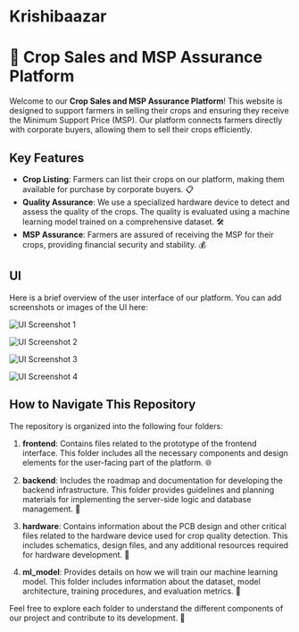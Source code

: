 # Krishibaazar

# 🌾 Crop Sales and MSP Assurance Platform

Welcome to our **Crop Sales and MSP Assurance Platform**! This website is designed to support farmers in selling their crops and ensuring they receive the Minimum Support Price (MSP). Our platform connects farmers directly with corporate buyers, allowing them to sell their crops efficiently.

## Key Features

- **Crop Listing**: Farmers can list their crops on our platform, making them available for purchase by corporate buyers. 📋
- **Quality Assurance**: We use a specialized hardware device to detect and assess the quality of the crops. The quality is evaluated using a machine learning model trained on a comprehensive dataset. 🛠️
- **MSP Assurance**: Farmers are assured of receiving the MSP for their crops, providing financial security and stability. 💰

## UI

Here is a brief overview of the user interface of our platform. You can add screenshots or images of the UI here:

![UI Screenshot 1](https://github.com/user-attachments/assets/fca8a4ca-7e2a-4324-849b-ed2870a3a106)

![UI Screenshot 2](https://github.com/user-attachments/assets/191cc7a7-5d01-486d-97ef-1ad42ba7551e)

![UI Screenshot 3](https://github.com/user-attachments/assets/4787b455-c168-4a02-875b-a280f3003f6d)

![UI Screenshot 4](https://github.com/user-attachments/assets/b70b2317-0340-4347-b0b3-5f402c3e748a)

## How to Navigate This Repository

The repository is organized into the following four folders:

1. **frontend**: Contains files related to the prototype of the frontend interface. This folder includes all the necessary components and design elements for the user-facing part of the platform. 🌐
   
2. **backend**: Includes the roadmap and documentation for developing the backend infrastructure. This folder provides guidelines and planning materials for implementing the server-side logic and database management. 🔧

3. **hardware**: Contains information about the PCB design and other critical files related to the hardware device used for crop quality detection. This includes schematics, design files, and any additional resources required for hardware development. 📡

4. **ml_model**: Provides details on how we will train our machine learning model. This folder includes information about the dataset, model architecture, training procedures, and evaluation metrics. 🤖

Feel free to explore each folder to understand the different components of our project and contribute to its development. 🚀
```

